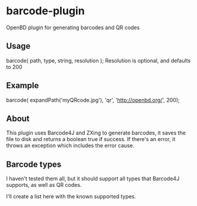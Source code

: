 # barcode-plugin
OpenBD plugin for generating barcodes and QR codes

## Usage
barcode( path, type, string, resolution );
Resolution is optional, and defaults to 200
  
## Example
barcode( expandPath('myQRcode.jpg'), 'qr', 'http://openbd.org/', 200);

## About
This plugin uses Barcode4J and ZXing to generate barcodes, it saves the file to disk and returns a boolean true if success. If there's an error, it throws an exception which includes the error cause.

## Barcode types
I haven't tested them all, but it should support all types that Barcode4J supports, as well as QR codes.

I'll create a list here with the known supported types.
